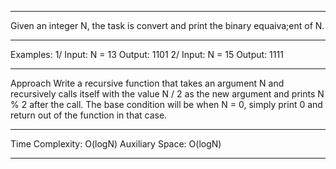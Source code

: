---------------------------------------------------------------------------------------

Given an integer N, the task is convert and print the binary equaiva;ent of N.

---------------------------------------------------------------------------------------

Examples: 
1/ Input: N = 13 
Output: 1101
2/ Input: N = 15 
Output: 1111

---------------------------------------------------------------------------------------

Approach Write a recursive function that takes an argument N and recursively calls itself with the value N / 2 as the new argument and prints N % 2 after the call. The base condition will be when N = 0, simply print 0 and return out of the function in that case.

---------------------------------------------------------------------------------------

Time Complexity: O(logN)
Auxiliary Space: O(logN)

---------------------------------------------------------------------------------------